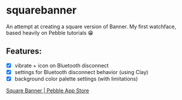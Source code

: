 # squarebanner

An attempt at creating a square version of Banner. My first watchface, based heavily on Pebble tutorials 😁

## Features:

- [x] vibrate + icon on Bluetooth disconnect
- [x] settings for Bluetooth disconnect behavior (using Clay)
- [x] background color palette settings (with limitations)

[Square Banner | Pebble App Store](https://apps.getpebble.com/en_US/application/57ee7ab205e4b10205000094)
